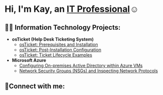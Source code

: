 <h1>Hi, I'm Kay, an <a href="https://linkedin.com/in/Kay">IT Professional</a>☺</h1>

<h2>👨‍💻 Information Technology Projects:</h2>

- <b>osTicket (Help Desk Ticketing System)</b>
  - [osTicket: Prerequisites and Installation](https://github.com/kayashermichael/osticket-prereqs)
  - [osTicket: Post-Installation Configuration](https://github.com/kayashermichael/post-install-config)
  - [osTicket: Ticket Lifecycle Examples](https://github.com/kayashermichael/ticket-lifecycle)
- <b>Microsoft Azure</b>
  - [Configuring On-premises Active Directory within Azure VMs](https://github.com/kayashermichael/configure-ad)
  - [Network Security Groups (NSGs) and Inspecting Network Protocols](https://github.com/kayashermichael/azure-network-protocols)

<h2>🤳Connect with me:</h2>
